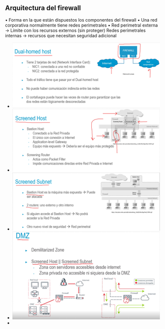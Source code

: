 ## Arquitectura del firewall
• Forma en la que están dispuestos los componentes del firewall
• Una red corporativa normalmente tiene redes perimetrales
• Red perimetral externa → Límite con los recursos externos (sin proteger)
Redes perimetrales internas → recursos que necesitan seguridad
adicional
- ![image.png](../assets/image_1722793250360_0.png)
- ![image.png](../assets/image_1722793269309_0.png)
- ![image.png](../assets/image_1722793298131_0.png)
- ![image.png](../assets/image_1722793330307_0.png)
-